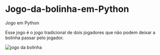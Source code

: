 # Jogo-da-bolinha-em-Python
Jogo em Python

Esse jogo é o jogo tradicional de dois jogadores que não podem deixar a bolinha passar pelo jogador.

![jogo da bolinha](https://github.com/user-attachments/assets/b7ace2fb-b66e-47d2-a5e9-aa9a04f7b1f0)
